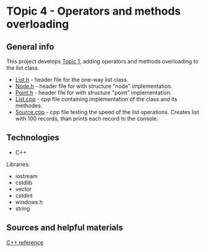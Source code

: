 # TOpic 4 - Operators and methods overloading
## General info
This project develops [Topic 1](https://github.com/SSketcher/Objective_Programming---College/blob/main/Topic_1), adding operators and methods overloading to the list class.

* [List.h](https://github.com/SSketcher/Objective_Programming---College/blob/main/Topic_4/List.h) - header file for the one-way list class.
* [Node.h](https://github.com/SSketcher/Objective_Programming---College/blob/main/Topic_4/Node.h) - header file for  with structure "node" implementation.
* [Point.h](https://github.com/SSketcher/Objective_Programming---College/blob/main/Topic_4/Point.h) - header file for  with structure "point" implementation.
* [List.cpp](https://github.com/SSketcher/Objective_Programming---College/blob/main/Topic_4/List.cpp) - cpp file containing implementation of the class and its methodes.
* [Source.cpp](https://github.com/SSketcher/Objective_Programming---College/blob/main/Topic_4/Source.cpp) - cpp file testing the speed of the list operations. Creates list with 100 records, than prints each record to the console.

## Technologies
* C++

Libraries:
* iostream
* cstdlib
* vector 
* cstdint
* windows.h
* string

## Sources and helpful materials
[C++ reference](https://en.cppreference.com/w/)
